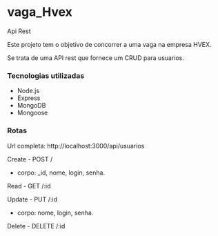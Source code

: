 # vaga_Hvex
Api Rest

Este projeto tem o objetivo de concorrer a uma vaga na empresa HVEX.

Se trata de uma API rest que fornece um CRUD para usuarios.

### Tecnologias utilizadas
* Node.js
* Express
* MongoDB
* Mongoose

### Rotas

Url completa: http://localhost:3000/api/usuarios

Create - POST / 
* corpo: _id, nome, login, senha.

Read - GET /:id

Update - PUT /:id 
* corpo: nome, login, senha.

Delete - DELETE /:id
